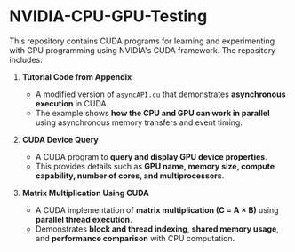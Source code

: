 # NVIDIA-CPU-GPU-Testing

This repository contains CUDA programs for learning and experimenting with GPU programming using NVIDIA's CUDA framework. The repository includes:

1. **Tutorial Code from Appendix**  
   - A modified version of `asyncAPI.cu` that demonstrates **asynchronous execution** in CUDA.
   - The example shows **how the CPU and GPU can work in parallel** using asynchronous memory transfers and event timing.

2. **CUDA Device Query**  
   - A CUDA program to **query and display GPU device properties**.
   - This provides details such as **GPU name, memory size, compute capability, number of cores, and multiprocessors**.

3. **Matrix Multiplication Using CUDA**  
   - A CUDA implementation of **matrix multiplication (C = A × B)** using **parallel thread execution**.
   - Demonstrates **block and thread indexing**, **shared memory usage**, and **performance comparison** with CPU computation.